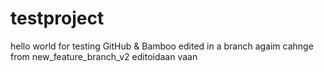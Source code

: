 # testproject
hello world for testing GitHub & Bamboo
edited in a branch
agaim
cahnge from new_feature_branch_v2
editoidaan vaan
